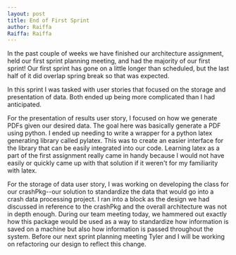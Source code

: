 ```yaml
---
layout: post
title: End of First Sprint
author: Raiffa
Raiffa: Raiffa
---
```


In the past couple of weeks we have finished our architecture assignment, held our first sprint planning meeting, and had the majority of our first sprint! Our first sprint has gone on a little longer than scheduled, but the last half of it did overlap spring break so that was expected.

In this sprint I was tasked with user stories that focused on the storage and presentation of data. Both ended up being more complicated than I had anticipated.

For the presentation of results user story, I focused on how we generate PDFs given our desired data. The goal here was basically generate a PDF using python. I ended up needing to write a wrapper for a python latex generating library called pylatex. This was to create an easier interface for the library that can be easily integrated into our code. Learning latex as a part of the first assignment really came in handy because I would not have easily or quickly came up with that solution if it weren't for my familiarity with latex.

For the storage of data user story, I was working on developing the class for our crashPkg--our solution to standardize the data that would go into a crash data processing project. I ran into a block as the design we had discussed in reference to the crashPkg and the overall architecture was not in depth enough. During our team meeting today, we hammered out exactly how this package would be used as a way to standardize how information is saved on a machine but also how information is passed throughout the system. Before our next sprint planning meeting Tyler and I will be working on refactoring our design to reflect this change. 
